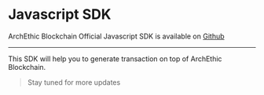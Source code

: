 # Javascript SDK

ArchEthic Blockchain Official Javascript SDK is available on [Github](https://github.com/archethic-foundation/libjs)

---

This SDK will help you to generate transaction on top of ArchEthic Blockchain.

> Stay tuned for more updates
